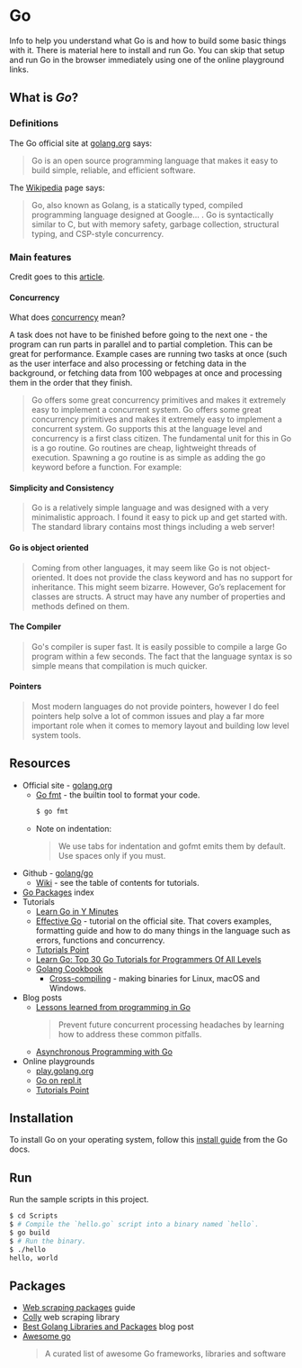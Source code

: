 # Go

Info to help you understand what Go is and how to build some basic things with it. There is material here to install and run Go. You can skip that setup and run Go in the browser immediately using one of the online playground links.

## What is _Go_?

### Definitions

The Go official site at [golang.org](https://golang.org/) says:

> Go is an open source programming language that makes it easy to build simple, reliable, and efficient software.

The [Wikipedia](https://en.wikipedia.org/wiki/Go_(programming_language)) page says:

> Go, also known as Golang, is a statically typed, compiled programming language designed at Google... . Go is syntactically similar to C, but with memory safety, garbage collection, structural typing, and CSP-style concurrency.

### Main features

Credit goes to this [article](https://making.pusher.com/my-5-favourite-features-of-go-and-how-to-use-them/).

#### Concurrency

What does [concurrency](https://en.wikipedia.org/wiki/Concurrency_(computer_science)) mean?

A task does not have to be finished before going to the next one - the program can run parts in parallel and to partial completion. This can be great for performance. Example cases are running two tasks at once (such as the user interface and also processing or fetching data in the background, or fetching data from 100 webpages at once and processing them in the order that they finish.

> Go offers some great concurrency primitives and makes it extremely easy to implement a concurrent system. Go offers some great concurrency primitives and makes it extremely easy to implement a concurrent system. Go supports this at the language level and concurrency is a first class citizen. The fundamental unit for this in Go is a go routine. Go routines are cheap, lightweight threads of execution. Spawning a go routine is as simple as adding the go keyword before a function. For example:

#### Simplicity and Consistency

> Go is a relatively simple language and was designed with a very minimalistic approach. I found it easy to pick up and get started with. The standard library contains most things including a web server!

#### Go is object oriented

> Coming from other languages, it may seem like Go is not object-oriented. It does not provide the class keyword and has no support for inheritance. This might seem bizarre. However, Go’s replacement for classes are structs. A struct may have any number of properties and methods defined on them.

#### The Compiler

> Go's compiler is super fast. It is easily possible to compile a large Go program within a few seconds. The fact that the language syntax is so simple means that compilation is much quicker.

#### Pointers

> Most modern languages do not provide pointers, however I do feel pointers help solve a lot of common issues and play a far more important role when it comes to memory layout and building low level system tools.


## Resources

- Official site - [golang.org](https://golang.org/)
    * [Go fmt](https://blog.golang.org/go-fmt-your-code) - the builtin tool to format your code.
        ```bash
        $ go fmt
        ````
    * Note on indentation:
        > We use tabs for indentation and gofmt emits them by default. Use spaces only if you must.
- Github - [golang/go](https://github.com/golang/go)
    * [Wiki](https://github.com/golang/go/wiki) - see the table of contents for tutorials.
- [Go Packages](https://golang.org/pkg/) index
- Tutorials
    * [Learn Go in Y Minutes](https://learnxinyminutes.com/docs/go/)
    * [Effective Go](https://golang.org/doc/effective_go.html) - tutorial on the official site. That covers examples, formatting guide and how to do many things in the language such as errors, functions and concurrency.
    * [Tutorials Point](https://www.tutorialspoint.com/go/index.htm)
    * [Learn Go: Top 30 Go Tutorials for Programmers Of All Levels](https://stackify.com/learn-go-tutorials/)
    * [Golang Cookbook](https://golangcookbook.com/)
        * [Cross-compiling](https://golangcookbook.com/chapters/running/cross-compiling/) - making binaries for Linux, macOS and Windows.
- Blog posts
    * [Lessons learned from programming in Go](https://opensource.com/article/19/12/go-common-pitfalls)
        > Prevent future concurrent processing headaches by learning how to address these common pitfalls.
    * [Asynchronous Programming with Go](https://medium.com/@gauravsingharoy/asynchronous-programming-with-go-546b96cd50c1)
- Online playgrounds
    * [play.golang.org](https://play.golang.org/)
    * [Go on repl.it](https://repl.it/languages/go)
    * [Tutorials Point](https://www.tutorialspoint.com/execute_golang_online.php)

## Installation

To install Go on your operating system, follow this [install guide](https://golang.org/doc/install#install) from the Go docs.

## Run

Run the sample scripts in this project.

```bash
$ cd Scripts
$ # Compile the `hello.go` script into a binary named `hello`.
$ go build
$ # Run the binary.
$ ./hello
hello, world
```

## Packages

- [Web scraping packages](https://github.com/lorien/awesome-web-scraping/blob/master/golang.md) guide
- [Colly](https://github.com/gocolly/colly) web scraping library
- [Best Golang Libraries and Packages](https://dev.to/cathysmith/best-golang-libraries-and-packages-3hj1) blog post 
- [Awesome go](https://github.com/avelino/awesome-go)
   > A curated list of awesome Go frameworks, libraries and software
